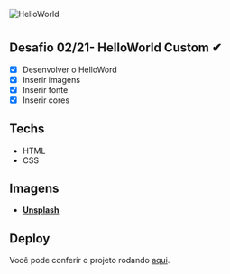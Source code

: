 ![HelloWorld](../assets/HelloWorld.jpg)

#

## Desafio 02/21- HelloWorld Custom ✔

- [x] Desenvolver o HelloWord
- [x] Inserir imagens
- [x] Inserir fonte
- [x] Inserir cores

## Techs

- HTML
- CSS

## Imagens

- **[Unsplash](https://unsplash.com/)**

## Deploy

Você pode conferir o projeto rodando [aqui](https://ttfamous-croissant-503baf.netlify.app).
